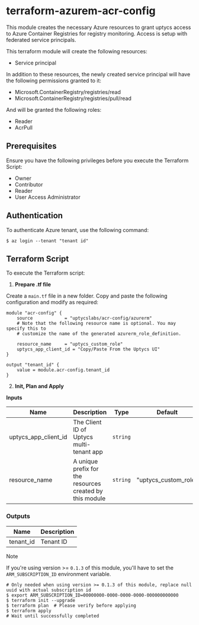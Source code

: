 # terraform-azurem-acr-config

This module creates the necessary Azure resources to grant uptycs access to Azure Container Registries for registry monitoring. Access is setup with federated service principals.

This terraform module will create the following resources:

- Service principal

In addition to these resources, the newly created service principal will have the following permissions granted to it:
- Microsoft.ContainerRegistry/registries/read
- Microsoft.ContainerRegistry/registries/pull/read

And will be granted the following roles:
- Reader
- AcrPull

## Prerequisites

Ensure you have the following privileges before you execute the Terraform Script:
* Owner
* Contributor
* Reader
* User Access Administrator

## Authentication

To authenticate Azure tenant, use the following command:

```
$ az login --tenant "tenant id"
```

## Terraform Script

To execute the Terraform script:

1. **Prepare .tf file**

Create a `main.tf` file in a new folder. Copy and paste the following configuration and modify as required:

```hcl
module "acr-config" {
    source            = "uptycslabs/acr-config/azurerm"
    # Note that the following resource name is optional. You may specify this to
    # customize the name of the generated azurerm_role_definition.
  
    resource_name     = "uptycs_custom_role"
    uptycs_app_client_id = "Copy/Paste From the Uptycs UI"
} 

output "tenant_id" {
    value = module.acr-config.tenant_id
}
```

2. **Init, Plan and Apply**

**Inputs**

| Name                 | Description                                              | Type     | Default     |
| ---------------------| -------------------------------------------------------- | -------- | ----------- |
| uptycs_app_client_id | The Client ID of Uptycs multi-tenant app                 | `string` |             |
| resource_name        | A unique prefix for the resources created by this module | `string` | "uptycs_custom_role" |     

### Outputs

| Name     | Description |
| -------- | ----------- |
| tenant_id | Tenant ID   |

> [!NOTE]
> If you're using version >= `0.1.3` of this module, you'll have to set the `ARM_SUBSCRIPTION_ID` environment variable.

```
# Only needed when using version >= 0.1.3 of this module, replace null uuid with actual subscription id
$ export ARM_SUBSCRIPTION_ID=00000000-0000-0000-0000-000000000000
$ terraform init --upgrade
$ terraform plan  # Please verify before applying
$ terraform apply
# Wait until successfully completed
```
